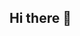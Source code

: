 ## Hi there 👋

<!--
**sousou15/sousou15** is a ✨ _special_ ✨ repository because its `README.md` (this file) appears on your GitHub profile.


[![GitHub](https://github-readme-stats.vercel.app/api?username=sousou15)](https://github.com/sousou15/github-readme-stats)

-->
